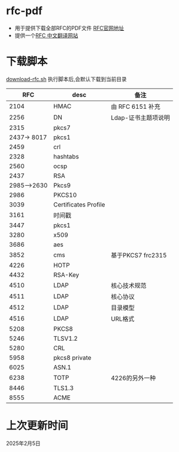 # rfc-pdf

* 用于提供下载全部RFC的PDF文件 [RFC官网地址](https://www.rfc-editor.org)
* 提供一个[RFC 中文翻译网站](http://www.rfc2cn.com/index.html)

# 下载脚本

[download-rfc.sh](download-rfc.sh)
执行脚本后,会默认下载到当前目录



| RFC         | desc                 | 备注            |
|-------------|----------------------|-----------------|
| 2104        | HMAC                 | 由 RFC 6151 补充   |
| 2256        | DN                   | Ldap-证书主题项说明    |
| 2315        | pkcs7                |                 |
| 2437→  8017 | pkcs1                |                 |
| 2459        | crl                  |                 |
| 2328        | hashtabs             |                 |
| 2560        | ocsp                 |                 |
| 2437        | RSA                  |                 |
| 2985-->2630 | Pkcs9 | |
| 2986        | PKCS10               |                 |
| 3039        | Certificates Profile |                 |
| 3161        | 时间戳                  |                 |
|   3447          | pkcs1                |                 |
|      3280       | x509                 |                 |
|      3686       | aes                  |                 |
|      3852       | cms                  | 基于PKCS7 frc2315 |
|      4226       | HOTP                 |                 |
|       4432      | RSA-Key              |                 |
|       4510      | LDAP                 | 核心技术规范          |
|       4511      | LDAP                 | 核心协议            |
|        4512     | LDAP                 | 目录模型            |
|       4516      | LDAP                 | URL格式           |
|     5208        | PKCS8                |                 |
|       5246      | TLSV1.2              |                 |
|       5280      | CRL                  |                 |
|       5958      | pkcs8 private                |                 |
|       6025      | ASN.1                |                 |
|       6238      | TOTP                 | 4226的另外一种       |
| 8446 | TLS1.3 |  |
| 8555 | ACME |  |



# 上次更新时间
2025年2月5日
